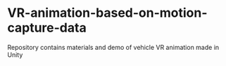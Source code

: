 # VR-animation-based-on-motion-capture-data
Repository contains materials and demo of vehicle VR animation made in Unity
